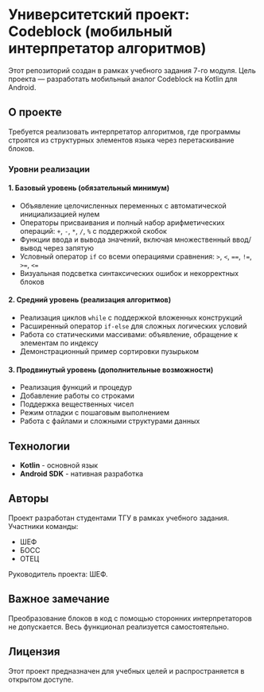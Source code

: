 # Университетский проект: Codeblock (мобильный интерпретатор алгоритмов)

Этот репозиторий создан в рамках учебного задания 7-го модуля. Цель проекта — разработать мобильный аналог Codeblock на Kotlin для Android.

## О проекте

Требуется реализовать интерпретатор алгоритмов, где программы строятся из структурных элементов языка через перетаскивание блоков.

### Уровни реализации

#### 1. Базовый уровень (обязательный минимум)
- Объявление целочисленных переменных с автоматической инициализацией нулем
- Операторы присваивания и полный набор арифметических операций: `+`, `-`, `*`, `/`, `%` с поддержкой скобок
- Функции ввода и вывода значений, включая множественный ввод/вывод через запятую
- Условный оператор `if` со всеми операциями сравнения: `>`, `<`, `==`, `!=`, `>=`, `<=`
- Визуальная подсветка синтаксических ошибок и некорректных блоков

#### 2. Средний уровень (реализация алгоритмов)
- Реализация циклов `while` с поддержкой вложенных конструкций
- Расширенный оператор `if-else` для сложных логических условий
- Работа со статическими массивами: объявление, обращение к элементам по индексу
- Демонстрационный пример сортировки пузырьком

#### 3. Продвинутый уровень (дополнительные возможности)
- Реализация функций и процедур
- Добавление работы со строками
- Поддержка вещественных чисел
- Режим отладки с пошаговым выполнением
- Работа с файлами и сложными структурами данных

## Технологии
- **Kotlin** - основной язык
- **Android SDK** - нативная разработка

## Авторы

Проект разработан студентами ТГУ в рамках учебного задания. Участники команды:
- ШЕФ
- БОСС
- ОТЕЦ

Руководитель проекта: ШЕФ.

## Важное замечание
Преобразование блоков в код с помощью сторонних интерпретаторов не допускается. Весь функционал реализуется самостоятельно.

## Лицензия

Этот проект предназначен для учебных целей и распространяется в открытом доступе.
